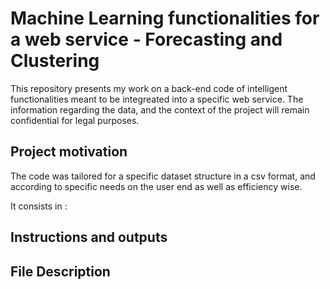 # Machine Learning functionalities for a web service - Forecasting and Clustering
This repository presents my work on a back-end code of intelligent functionalities meant to be integreated into a specific web service. 
The information regarding the data, and the context of the project will remain confidential for legal purposes.

## Project motivation
The code was tailored for a specific dataset structure in a csv format, and according to specific needs on the user end as well as efficiency wise.

It consists in : 

## Instructions and outputs


## File Description
